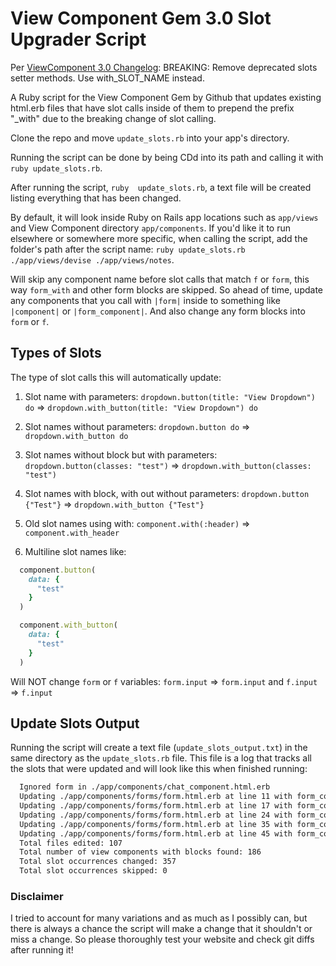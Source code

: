 # View Component Gem 3.0 Slot Upgrader Script

Per [ViewComponent 3.0 Changelog](https://viewcomponent.org/CHANGELOG.html#v300): BREAKING: Remove deprecated slots setter methods. Use with_SLOT_NAME instead.

A Ruby script for the View Component Gem by Github that updates existing html.erb files that have slot calls inside of them to prepend the prefix "_with" due to the breaking change of slot calling.

Clone the repo and move `update_slots.rb` into your app's directory.

Running the script can be done by being CDd into its path and calling it with `ruby update_slots.rb`.

After running the script, `ruby  update_slots.rb`, a text file will be created listing everything that has been changed.

By default, it will look inside Ruby on Rails app locations such as `app/views` and View Component directory `app/components`. If you'd like it to run elsewhere or somewhere more specific, when calling the script, add the folder's path after the script name: `ruby update_slots.rb ./app/views/devise ./app/views/notes`.

Will skip any component name before slot calls that match `f` or `form`, this way `form_with` and other form blocks are skipped. So ahead of time, update any components that you call with `|form|` inside to something like `|component|` or `|form_component|`. And also change any form blocks into `form` or `f`.
## Types of Slots  

The type of slot calls this will automatically update:

1. Slot name with parameters: `dropdown.button(title: "View Dropdown") do` => `dropdown.with_button(title: "View Dropdown") do`

2. Slot names without parameters: `dropdown.button do` => `dropdown.with_button do`

3. Slot names without block but with parameters: `dropdown.button(classes: "test")` => `dropdown.with_button(classes: "test")`

4. Slot names with block, with out without parameters: `dropdown.button {"Test"}` => `dropdown.with_button {"Test"}`

5. Old slot names using with: `component.with(:header)` => `component.with_header`

6. Multiline slot names like: 

```ruby
  component.button(
    data: {
      "test"
    }
  )
```

```ruby
  component.with_button(
    data: {
      "test"
    }
  )
```

 Will NOT change `form` or `f` variables: `form.input` => `form.input` and `f.input` => `f.input` 

## Update Slots Output

Running the script will create a text file (`update_slots_output.txt`) in the same directory as the `update_slots.rb` file. This file is a log that tracks  all the slots that were updated and will look like this when finished running:

```txt
  Ignored form in ./app/components/chat_component.html.erb
  Updating ./app/components/forms/form.html.erb at line 11 with form_component.with_name
  Updating ./app/components/forms/form.html.erb at line 17 with form_component.with_assigned_to
  Updating ./app/components/forms/form.html.erb at line 24 with form_component.with_date_type
  Updating ./app/components/forms/form.html.erb at line 35 with form_component.with_date
  Updating ./app/components/forms/form.html.erb at line 45 with form_component.with_date
  Total files edited: 107
  Total number of view components with blocks found: 186
  Total slot occurrences changed: 357
  Total slot occurrences skipped: 0
```

### Disclaimer

I tried to account for many variations and as much as I possibly can, but there is always a chance the script will make a change that it shouldn't or miss a change. So please thoroughly test your website and check git diffs after running it!